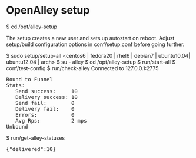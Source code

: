 # OpenAlley setup

$ cd /opt/alley-setup

The setup creates a new user and sets up autostart on reboot.
Adjust setup/build configuration options in conf/setup.conf before going further.

$ sudo setup/setup-all &lt;centos6 | fedora20 | rhel6 | debian7 | ubuntu10.04| ubuntu12.04 | arch&gt;
$ su - alley
$ cd /opt/alley-setup
$ run/start-all
$ conf/test-config
$ run/check-alley
Connected to 127.0.0.1:2775
<pre>
Bound to Funnel
Stats:
   Send success:     10
   Delivery success: 10
   Send fail:        0
   Delivery fail:    0
   Errors:           0
   Avg Rps:          2 mps
Unbound
</pre>
$ run/get-alley-statuses
<pre>{"delivered":10}</pre>
